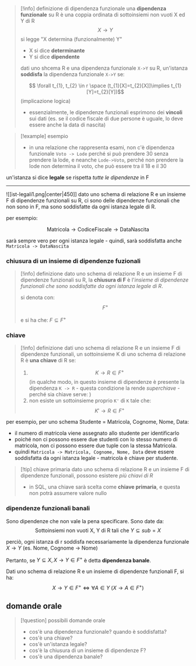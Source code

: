 >[!info] definizione di dipendenza funzionale
>una **dipendenza funzionale** su R è una coppia ordinata di sottoinsiemi non vuoti X ed Y di R
>$$X \to Y$$
>si legge "X determina (funzionalmente) Y"
>- X si dice **determinante**
>- Y si dice **dipendente**
>  
>  dati uno shcema R e una dipendenza funzionale `X->Y` su R, un'istanza **soddisfa** la dipendenza funzionale `X->Y` se:
>  
>$$ \forall t_{1}, t_{2} \in r \space (t_{1}[X]=t_{2}[X]]\implies t_{1}[Y]=t_{2}[Y])$$
>(implicazione logica)
>- essenzialmente, le dipendenze funzionali esprimono dei **vincoli** sui dati (es. se il codice fiscale di due persone è uguale, lo deve essere anche la data di nascita)

>[!example] esempio
>- in una relazione che rappresenta esami, non c'è dipendenza funzionale `Voto -> Lode` perché si può prendere 30 senza prendere la lode, e neanche `Lode->Voto`, perché non prendere la lode non determina il voto, che può essere tra il 18 e il 30

un'istanza si dice **legale** se rispetta *tutte le dipendenze* in F

---
 
![[ist-legali1.png|center|450]]
dato uno schema di relazione R e un insieme F di dipendenze funzionali su R, ci sono delle dipendenze funzionali che non sono in F, ma sono soddisfatte da ogni istanza legale di R.

per esempio:

$$\text{Matricola} \rightarrow \text{CodiceFiscale} \rightarrow \text{DataNascita} $$

sarà sempre vero per ogni istanza legale - quindi, sarà soddisfatta anche `Matricola -> DataNascita`
### chiusura di un insieme di dipendenze fuzionali

>[!info] definizione
>dato uno schema di relazione R e un insieme F di dipendenze funzionali su R,
>la **chiusura di F** è l'*insieme di dipendenze funzionali che sono soddisfatte da ogni istanza legale di R*.
> 
>si denota con:
>$$F^+$$
>
>e si ha che:  $F \subseteq F^+$

### chiave
>[!info] definizione
>dati uno schema di relazione R e un insieme F di dipendenze funzionali, un sottoinsieme K di uno schema di relazione R è **una chiave** di R se:
>1) $$ K \rightarrow R \in F^+$$
>(in qualche modo, in questo insieme di dipendenze è presente la dipendenza `K -> R` - questa condizione la rende *superchiave* -perché sia chiave serve: )
>2) non esiste un sottoinsieme proprio `K'` di `K` tale che:
>	$$K'\rightarrow R \in F^+$$

per esempio, per uno schema Studente = Matricola, Cognome, Nome, Data: 
- il numero di matricola viene assegnato allo studente per identificarlo  
- poiché non ci possono essere due studenti con lo stesso numero di matricola, non ci possono essere due tuple con la stessa Matricola. 
- quindi `Matricola -> Matricola, Cognome, Nome, Data` deve essere soddisfatta da ogni istanza legale - matricola è chiave per studente.

>[!tip] chiave primaria
>dato uno schema di relazione R e un insieme F di dipendenze funzionali, possono esistere *più chiavi di R*
>- in SQL, una chiave sarà scelta come **chiave primaria**, e questa non potrà assumere valore nullo


### dipendenze funzionali banali
Sono dipendenze che non vale la pena specificare.
Sono date da:
$$ \text{Sottoinsiemi non vuoti X, Y di R tali che } Y \subseteq sub=X$$

perciò, ogni istanza di r soddisfa necessariamente la dipendenza funzionale $X\to Y$
(es. Nome, Cognome -> Nome)

Pertanto, se $Y\subseteq X,\,X\to Y\in F^+$ è detta **dipendenza banale**.

Dati uno schema di relazione R e un insieme di dipendenze funzionali F, si ha:
$$X\rightarrow Y \in F^+ \iff \forall A \in Y\; (X\rightarrow A \in F^+)$$

## domande orale
>[!question] possibili domande orale
>- cos'è una dipendenza funzionale? quando è soddisfatta?
>- cos'è una chiave?
>- cos'è un'istanza legale?
>- cos'è la chiusura di un insieme di dipendenze F?
>- cos'è una dipendenza banale?